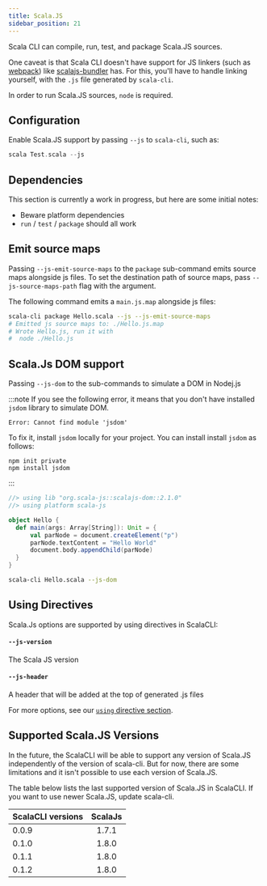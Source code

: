 ```yaml
---
title: Scala.JS
sidebar_position: 21
---
```


Scala CLI can compile, run, test, and package Scala.JS sources.

One caveat is that Scala CLI doesn't have support for JS linkers (such as [webpack](https://webpack.js.org))
like [scalajs-bundler](https://github.com/scalacenter/scalajs-bundler) has.
For this, you'll have to handle linking yourself, with the `.js` file generated by `scala-cli`.

In order to run Scala.JS sources, `node` is required.

## Configuration

Enable Scala.JS support by passing `--js` to `scala-cli`, such as:

```scala
scala Test.scala --js
```

## Dependencies

This section is currently a work in progress, but here are some initial notes:

- Beware platform dependencies
- `run` / `test` / `package` should all work

## Emit source maps

Passing `--js-emit-source-maps` to the `package` sub-command emits source maps alongside js files. To set the destination path of source maps, pass `--js-source-maps-path` flag with the argument.

The following command emits a `main.js.map` alongside js files:

```bash ignore
scala-cli package Hello.scala --js --js-emit-source-maps
# Emitted js source maps to: ./Hello.js.map
# Wrote Hello.js, run it with
#  node ./Hello.js
```

## Scala.Js DOM support

Passing `--js-dom` to the sub-commands to simulate a DOM in Nodej.js

:::note
If you see the following error, it means that you don't have installed `jsdom` library to simulate DOM.
```
Error: Cannot find module 'jsdom'
```
To fix it, install `jsdom` locally for your project. You can install install `jsdom` as follows:
```
npm init private
npm install jsdom
```
:::

```scala title=Hello.scala
//> using lib "org.scala-js::scalajs-dom::2.1.0"
//> using platform scala-js

object Hello {
  def main(args: Array[String]): Unit = {
      val parNode = document.createElement("p")
      parNode.textContent = "Hello World"
      document.body.appendChild(parNode)
  }
}
```

```bash ignore
scala-cli Hello.scala --js-dom
```

## Using Directives 

Scala.Js options are supported by using directives in ScalaCLI:

#### `--js-version`

 The Scala JS version

 #### `--js-header`

 A header that will be added at the top of generated .js files

For more options, see our [`using` directive section](./reference/directives.md#scala-js-options).

## Supported Scala.JS Versions

In the future, the ScalaCLI will be able to support any version of Scala.JS independently of the version of scala-cli. But for now, there are some limitations and it isn't possible to use each version of Scala.JS. 

The table below lists the last supported version of Scala.JS in ScalaCLI. If you want to use newer Scala.JS, update scala-cli.

| ScalaCLI versions   |      ScalaJs      | 
|---------------------|:-----------------:|
| 0.0.9               |   1.7.1           |
| 0.1.0               |   1.8.0           |
| 0.1.1               |   1.8.0           |
| 0.1.2               |   1.8.0           |